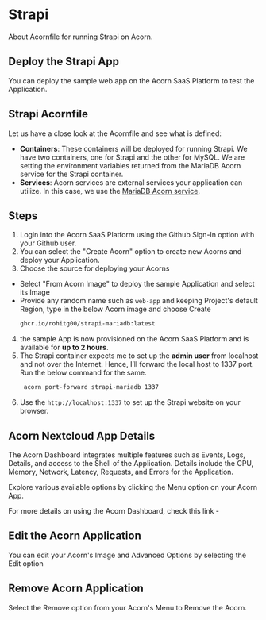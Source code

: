 # Strapi
About Acornfile for running Strapi on Acorn.

## Deploy the Strapi App 

You can deploy the sample web app on the Acorn SaaS Platform to test the Application.

## Strapi Acornfile

Let us have a close look at the Acornfile and see what is defined:

- **Containers**: These containers will be deployed for running Strapi. We have two containers, one for Strapi and the other for MySQL. We are setting the environment variables returned from the MariaDB Acorn service for the Strapi container.
- **Services**: Acorn services are external services your application can utilize. In this case, we use the [MariaDB Acorn service](https://github.com/acorn-io/mariadb/pkgs/container/mariadb).

## Steps

1. Login into the Acorn SaaS Platform using the Github Sign-In option with your Github user.
2. You can select the "Create Acorn" option to create new Acorns and deploy your Application.
3. Choose the source for deploying your Acorns
  * Select "From Acorn Image" to deploy the sample Application and select its Image
  * Provide any random name such as `web-app` and keeping Project's default Region, type in the below Acorn image and choose Create 
    ```bash
    ghcr.io/rohitg00/strapi-mariadb:latest
    ```
4. the sample App is now provisioned on the Acorn SaaS Platform and is available for **up to 2 hours**.
5. The Strapi container expects me to set up the **admin user** from localhost and not over the Internet. Hence, I’ll forward the local host to 1337 port. Run the below command for the same.
   ```bash
    acorn port-forward strapi-mariadb 1337
   ```
7. Use the `http://localhost:1337` to set up the Strapi website on your browser.
   
## Acorn Nextcloud App Details

The Acorn Dashboard integrates multiple features such as Events, Logs, Details, and access to the Shell of the Application. Details include the CPU, Memory, Network, Latency, Requests, and Errors for the Application.

Explore various available options by clicking the Menu option on your Acorn App.

For more details on using the Acorn Dashboard, check this link - 

## Edit the Acorn Application

You can edit your Acorn's Image and Advanced Options by selecting the Edit option 

## Remove Acorn Application

Select the Remove option from your Acorn's Menu to Remove the Acorn.




